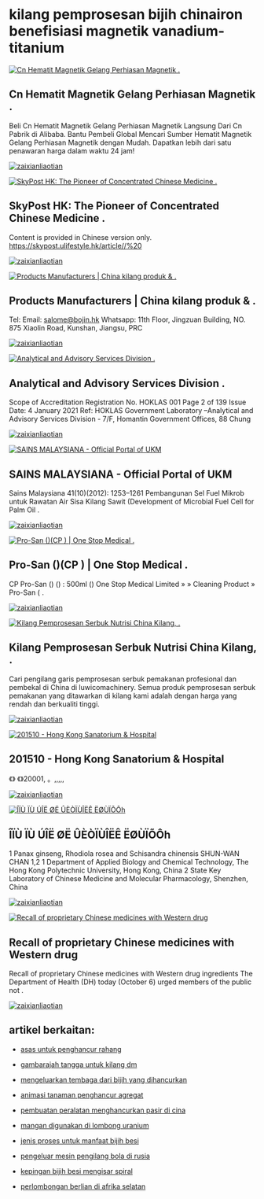 # kilang pemprosesan bijih chinairon benefisiasi magnetik vanadium-titanium
<a href="https://mnn.zoosnet.net/LR/Chatpre.aspx?id=MNN94995150&p=https://topgrinding.com/" target="_blank">![Cn Hematit Magnetik Gelang Perhiasan Magnetik .](https://github.com/technlg/images/blob/main/2.jpg)</a>
## Cn Hematit Magnetik Gelang Perhiasan Magnetik .
Beli Cn Hematit Magnetik Gelang Perhiasan Magnetik Langsung Dari Cn Pabrik di Alibaba. Bantu Pembeli Global Mencari Sumber Hematit Magnetik Gelang Perhiasan Magnetik dengan Mudah. Dapatkan lebih dari satu penawaran harga dalam waktu 24 jam!
<a href="https://mnn.zoosnet.net/LR/Chatpre.aspx?id=MNN94995150&p=https://topgrinding.com/" target="_blank"><img src="https://github.com/technlg/images/raw/main/chat11.jpg" alt="zaixianliaotian"/></a><a href="//whatsapp.shibangsoft.com/WhatsApp.php" ><img src="https://github.com/technlg/images/raw/main/chat11.png" alt=""></a>
<a href="https://mnn.zoosnet.net/LR/Chatpre.aspx?id=MNN94995150&p=https://topgrinding.com/" target="_blank">![SkyPost HK: The Pioneer of Concentrated Chinese Medicine .](https://github.com/technlg/images/blob/main/14.jpg)</a>
## SkyPost HK: The Pioneer of Concentrated Chinese Medicine .
Content is provided in Chinese version only. https://skypost.ulifestyle.hk/article//%20 
<a href="https://mnn.zoosnet.net/LR/Chatpre.aspx?id=MNN94995150&p=https://topgrinding.com/" target="_blank"><img src="https://github.com/technlg/images/raw/main/chat11.jpg" alt="zaixianliaotian"/></a><a href="//whatsapp.shibangsoft.com/WhatsApp.php" ><img src="https://github.com/technlg/images/raw/main/chat11.png" alt=""></a>
<a href="https://mnn.zoosnet.net/LR/Chatpre.aspx?id=MNN94995150&p=https://topgrinding.com/" target="_blank">![Products Manufacturers | China kilang produk & .](https://github.com/technlg/images/blob/main/17.jpg)</a>
## Products Manufacturers | China kilang produk & .
Tel: Email: salome@bojin.hk Whatsapp: 11th Floor, Jingzuan Building, NO. 875 Xiaolin Road, Kunshan, Jiangsu, PRC
<a href="https://mnn.zoosnet.net/LR/Chatpre.aspx?id=MNN94995150&p=https://topgrinding.com/" target="_blank"><img src="https://github.com/technlg/images/raw/main/chat11.jpg" alt="zaixianliaotian"/></a><a href="//whatsapp.shibangsoft.com/WhatsApp.php" ><img src="https://github.com/technlg/images/raw/main/chat11.png" alt=""></a>
<a href="https://mnn.zoosnet.net/LR/Chatpre.aspx?id=MNN94995150&p=https://topgrinding.com/" target="_blank">![Analytical and Advisory Services Division  .](https://github.com/technlg/images/blob/main/62.jpg)</a>
## Analytical and Advisory Services Division  .
Scope of Accreditation Registration No. HOKLAS 001 Page 2 of 139 Issue Date: 4 January 2021 Ref: HOKLAS Government Laboratory –Analytical and Advisory Services Division - 7/F, Homantin Government Offices, 88 Chung
<a href="https://mnn.zoosnet.net/LR/Chatpre.aspx?id=MNN94995150&p=https://topgrinding.com/" target="_blank"><img src="https://github.com/technlg/images/raw/main/chat11.jpg" alt="zaixianliaotian"/></a><a href="//whatsapp.shibangsoft.com/WhatsApp.php" ><img src="https://github.com/technlg/images/raw/main/chat11.png" alt=""></a>
<a href="https://mnn.zoosnet.net/LR/Chatpre.aspx?id=MNN94995150&p=https://topgrinding.com/" target="_blank">![SAINS MALAYSIANA - Official Portal of UKM](https://github.com/technlg/images/blob/main/12.jpg)</a>
## SAINS MALAYSIANA - Official Portal of UKM
Sains Malaysiana 41(10)(2012): 1253–1261 Pembangunan Sel Fuel Mikrob untuk Rawatan Air Sisa Kilang Sawit (Development of Microbial Fuel Cell for Palm Oil .
<a href="https://mnn.zoosnet.net/LR/Chatpre.aspx?id=MNN94995150&p=https://topgrinding.com/" target="_blank"><img src="https://github.com/technlg/images/raw/main/chat11.jpg" alt="zaixianliaotian"/></a><a href="//whatsapp.shibangsoft.com/WhatsApp.php" ><img src="https://github.com/technlg/images/raw/main/chat11.png" alt=""></a>
<a href="https://mnn.zoosnet.net/LR/Chatpre.aspx?id=MNN94995150&p=https://topgrinding.com/" target="_blank">![Pro-San ()(CP ) | One Stop Medical .](https://github.com/technlg/images/blob/main/65.jpg)</a>
## Pro-San ()(CP ) | One Stop Medical .
CP Pro-San () () : 500ml () One Stop Medical Limited » » Cleaning Product » Pro-San ( .
<a href="https://mnn.zoosnet.net/LR/Chatpre.aspx?id=MNN94995150&p=https://topgrinding.com/" target="_blank"><img src="https://github.com/technlg/images/raw/main/chat11.jpg" alt="zaixianliaotian"/></a><a href="//whatsapp.shibangsoft.com/WhatsApp.php" ><img src="https://github.com/technlg/images/raw/main/chat11.png" alt=""></a>
<a href="https://mnn.zoosnet.net/LR/Chatpre.aspx?id=MNN94995150&p=https://topgrinding.com/" target="_blank">![Kilang Pemprosesan Serbuk Nutrisi China Kilang, .](https://github.com/technlg/images/blob/main/32.jpg)</a>
## Kilang Pemprosesan Serbuk Nutrisi China Kilang, .
Cari pengilang garis pemprosesan serbuk pemakanan profesional dan pembekal di China di luwicomachinery. Semua produk pemprosesan serbuk pemakanan yang ditawarkan di kilang kami adalah dengan harga yang rendah dan berkualiti tinggi.
<a href="https://mnn.zoosnet.net/LR/Chatpre.aspx?id=MNN94995150&p=https://topgrinding.com/" target="_blank"><img src="https://github.com/technlg/images/raw/main/chat11.jpg" alt="zaixianliaotian"/></a><a href="//whatsapp.shibangsoft.com/WhatsApp.php" ><img src="https://github.com/technlg/images/raw/main/chat11.png" alt=""></a>
<a href="https://mnn.zoosnet.net/LR/Chatpre.aspx?id=MNN94995150&p=https://topgrinding.com/" target="_blank">![201510 - Hong Kong Sanatorium & Hospital](https://github.com/technlg/images/blob/main/40.jpg)</a>
## 201510 - Hong Kong Sanatorium & Hospital
《》 《》20001, 。,,,,,
<a href="https://mnn.zoosnet.net/LR/Chatpre.aspx?id=MNN94995150&p=https://topgrinding.com/" target="_blank"><img src="https://github.com/technlg/images/raw/main/chat11.jpg" alt="zaixianliaotian"/></a><a href="//whatsapp.shibangsoft.com/WhatsApp.php" ><img src="https://github.com/technlg/images/raw/main/chat11.png" alt=""></a>
<a href="https://mnn.zoosnet.net/LR/Chatpre.aspx?id=MNN94995150&p=https://topgrinding.com/" target="_blank">![ÎÏÙ ÏÙ ÚÎË ØË ÛÈÒÏÙÎËÊ ËØÙÏÕÔh](https://github.com/technlg/images/blob/main/17.jpg)</a>
## ÎÏÙ ÏÙ ÚÎË ØË ÛÈÒÏÙÎËÊ ËØÙÏÕÔh
1 Panax ginseng, Rhodiola rosea and Schisandra chinensis SHUN-WAN CHAN 1,2 1 Department of Applied Biology and Chemical Technology, The Hong Kong Polytechnic University, Hong Kong, China 2 State Key Laboratory of Chinese Medicine and Molecular Pharmacology, Shenzhen, China
<a href="https://mnn.zoosnet.net/LR/Chatpre.aspx?id=MNN94995150&p=https://topgrinding.com/" target="_blank"><img src="https://github.com/technlg/images/raw/main/chat11.jpg" alt="zaixianliaotian"/></a><a href="//whatsapp.shibangsoft.com/WhatsApp.php" ><img src="https://github.com/technlg/images/raw/main/chat11.png" alt=""></a>
<a href="https://mnn.zoosnet.net/LR/Chatpre.aspx?id=MNN94995150&p=https://topgrinding.com/" target="_blank">![Recall of proprietary Chinese medicines with Western drug](https://github.com/technlg/images/blob/main/50.jpg)</a>
## Recall of proprietary Chinese medicines with Western drug
Recall of proprietary Chinese medicines with Western drug ingredients  The Department of Health (DH) today (October 6) urged members of the public not .
<a href="https://mnn.zoosnet.net/LR/Chatpre.aspx?id=MNN94995150&p=https://topgrinding.com/" target="_blank"><img src="https://github.com/technlg/images/raw/main/chat11.jpg" alt="zaixianliaotian"/></a><a href="//whatsapp.shibangsoft.com/WhatsApp.php" ><img src="https://github.com/technlg/images/raw/main/chat11.png" alt=""></a>
## artikel berkaitan:
* [asas untuk penghancur rahang](asas%20untuk%20penghancur%20rahang.md)
* [gambarajah tangga untuk kilang dm](gambarajah%20tangga%20untuk%20kilang%20dm.md)
* [mengeluarkan tembaga dari bijih yang dihancurkan](mengeluarkan%20tembaga%20dari%20bijih%20yang%20dihancurkan.md)
* [animasi tanaman penghancur agregat](animasi%20tanaman%20penghancur%20agregat.md)
* [pembuatan peralatan menghancurkan pasir di cina](pembuatan%20peralatan%20menghancurkan%20pasir%20di%20cina.md)
* [mangan digunakan di lombong uranium](mangan%20digunakan%20di%20lombong%20uranium.md)
* [jenis proses untuk manfaat bijih besi](jenis%20proses%20untuk%20manfaat%20bijih%20besi.md)
* [pengeluar mesin pengilang bola di rusia](pengeluar%20mesin%20pengilang%20bola%20di%20rusia.md)
* [kepingan bijih besi mengisar spiral](kepingan%20bijih%20besi%20mengisar%20spiral.md)
* [perlombongan berlian di afrika selatan](perlombongan%20berlian%20di%20afrika%20selatan.md)
